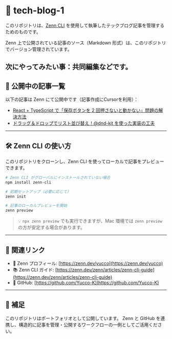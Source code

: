 # 📝 tech-blog-1

このリポジトリは、[Zenn CLI](https://zenn.dev/zenn/articles/zenn-cli-guide) を使用して執筆したテックブログ記事を管理するためのものです。

Zenn 上で公開されている記事のソース（Markdown 形式）は、このリポジトリでバージョン管理されています。

次にやってみたい事：共同編集などです。
---

## 📘 公開中の記事一覧

以下の記事は Zenn にて公開中です（記事作成にCursorを利用）：

- [React + TypeScript で「保存ボタンを 2 回押さないと動かない」問題の解決方法](https://zenn.dev/yucco/articles/e25cdcd6e839b6)
- [ドラッグ＆ドロップでリスト並び替え！@dnd-kit を使った実装の工夫](https://zenn.dev/yucco/articles/26463c7e00b2f6)

---

## 🛠 Zenn CLI の使い方

このリポジトリをクローンし、Zenn CLI を使ってローカルで記事をプレビューできます。

```bash
# Zenn CLI がグローバルにインストールされていない場合
npm install zenn-cli

# 初期セットアップ（必要に応じて）
zenn init

# 記事のローカルプレビューを開始
zenn preview
```

> 💡 `npx zenn preview` でも実行できますが、Mac 環境では `zenn preview` の方が安定する場合があります。

---

## 🔗 関連リンク

- 📘 Zenn プロフィール: [https://zenn.dev/yucco](https://zenn.dev/yucco)
- 📚 Zenn CLI ガイド: [https://zenn.dev/zenn/articles/zenn-cli-guide](https://zenn.dev/zenn/articles/zenn-cli-guide)
- 🐙 GitHub: [https://github.com/Yucco-K](https://github.com/Yucco-K)

---

## 📝 補足

このリポジトリはポートフォリオとして公開しています。
Zenn と GitHub を連携し、構造的に記事を管理・公開するワークフローの一例としてご活用ください。

